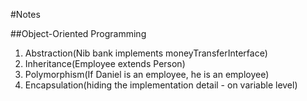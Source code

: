 #Notes

##Object-Oriented Programming
1. Abstraction(Nib bank implements moneyTransferInterface)
2. Inheritance(Employee extends Person)
3. Polymorphism(If Daniel is an employee, he is an employee)
4. Encapsulation(hiding the implementation detail - on variable level)